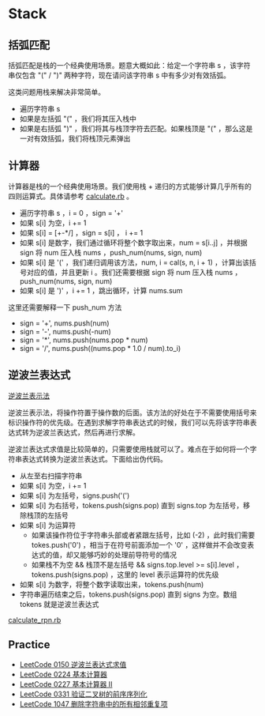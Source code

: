 # Stack

## 括弧匹配

括弧匹配是栈的一个经典使用场景。题意大概如此：给定一个字符串 s ，该字符串仅包含 "(" / ")" 两种字符，现在请问该字符串 s 中有多少对有效括弧。

这类问题用栈来解决非常简单。

- 遍历字符串 s
- 如果是左括弧 "(" ，我们将其压入栈中
- 如果是右括弧 ")" ，我们将其与栈顶字符去匹配。如果栈顶是 "(" ，那么这是一对有效括弧，我们将栈顶元素弹出

## 计算器

计算器是栈的一个经典使用场景。我们使用栈 + 递归的方式能够计算几乎所有的四则运算式。具体请参考 [calculate.rb](src/calculate.rb) 。

- 遍历字符串 s ，i = 0 ，sign = '+'
- 如果 s[i] 为空，i += 1
- 如果 s[i] = [+-*/] ，sign = s[i] ， i += 1
- 如果 s[i] 是数字，我们通过循环将整个数字取出来，num = s[i..j] ，并根据 sign 将 num 压入栈 nums ，push_num(nums, sign, num)
- 如果 s[i] 是 '(' ，我们递归调用该方法，num, i = cal(s, n, i + 1) ，计算出该括号对应的值，并且更新 i 。我们还需要根据 sign 将 num 压入栈 nums ，push_num(nums, sign, num)
- 如果 s[i] 是 ')' ，i += 1 ，跳出循环，计算 nums.sum

这里还需要解释一下 push_num 方法

- sign = '+', nums.push(num)
- sign = '-', nums.push(-num)
- sign = '*', nums.push(nums.pop * num)
- sign = '/', nums.push((nums.pop * 1.0 / num).to_i)

## 逆波兰表达式

[逆波兰表示法](https://zh.wikipedia.org/wiki/%E9%80%86%E6%B3%A2%E5%85%B0%E8%A1%A8%E7%A4%BA%E6%B3%95)

逆波兰表示法，将操作符置于操作数的后面。该方法的好处在于不需要使用括号来标识操作符的优先级。在遇到求解字符串表达式的时候，我们可以先将该字符串表达式转为逆波兰表达式，然后再进行求解。

逆波兰表达式求值是比较简单的，只需要使用栈就可以了。难点在于如何将一个字符串表达式转换为逆波兰表达式。下面给出伪代码。

- 从左至右扫描字符串
- 如果 s[i] 为空，i += 1
- 如果 s[i] 为左括号，signs.push('(')
- 如果 s[i] 为右括号，tokens.push(signs.pop) 直到 signs.top 为左括号，移除栈顶的左括号
- 如果 s[i] 为运算符
  - 如果该操作符位于字符串头部或者紧跟左括号，比如 (-2) ，此时我们需要 tokes.push('0') ，相当于在符号前面添加一个 '0' ，这样做并不会改变表达式的值，却又能够巧妙的处理前导符号的情况
  - 如果栈不为空 && 栈顶不是左括号 && signs.top.level >= s[i].level ，tokens.push(signs.pop) ，这里的 level 表示运算符的优先级
- 如果 s[i] 为数字，将整个数字读取出来，tokens.push(num)
- 字符串遍历结束之后，tokens.push(signs.pop) 直到 signs 为空。数组 tokens 就是逆波兰表达式

[calculate_rpn.rb](src/calculate_rpn.rb)

## Practice

- [LeetCode 0150 逆波兰表达式求值](https://leetcode-cn.com/problems/evaluate-reverse-polish-notation/)
- [LeetCode 0224 基本计算器](https://leetcode-cn.com/problems/basic-calculator/)
- [LeetCode 0227 基本计算器 II](https://leetcode-cn.com/problems/basic-calculator-ii/)
- [LeetCode 0331 验证二叉树的前序序列化](https://leetcode-cn.com/problems/verify-preorder-serialization-of-a-binary-tree/)
- [LeetCode 1047 删除字符串中的所有相邻重复项](https://leetcode-cn.com/problems/remove-all-adjacent-duplicates-in-string/)
